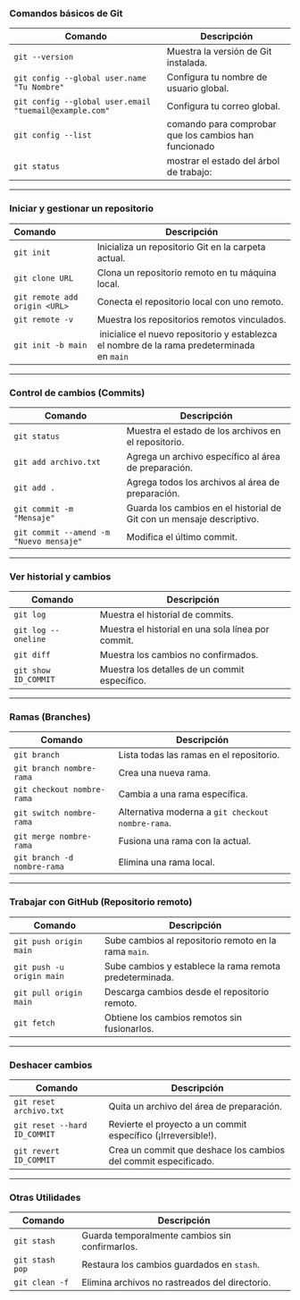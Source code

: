 ### **Comandos básicos de Git**

| **Comando**                                            | **Descripción**                                       |
| ------------------------------------------------------ | ----------------------------------------------------- |
| `git --version`                                        | Muestra la versión de Git instalada.                  |
| `git config --global user.name "Tu Nombre"`            | Configura tu nombre de usuario global.                |
| `git config --global user.email "tuemail@example.com"` | Configura tu correo global.                           |
| `git config --list`                                    | comando para comprobar que los cambios han funcionado |
| `git status`                                           | mostrar el estado del árbol de trabajo:               |
****
### **Iniciar y gestionar un repositorio**

| **Comando**                   | **Descripción**                                                                             |
| :---------------------------- | ------------------------------------------------------------------------------------------- |
| `git init`                    | Inicializa un repositorio Git en la carpeta actual.                                         |
| `git clone URL`               | Clona un repositorio remoto en tu máquina local.                                            |
| `git remote add origin <URL>` | Conecta el repositorio local con uno remoto.                                                |
| `git remote -v`               | Muestra los repositorios remotos vinculados.                                                |
| `git init -b main`            |  inicialice el nuevo repositorio y establezca el nombre de la rama predeterminada en `main` |
****
### **Control de cambios (Commits)**

|**Comando**|**Descripción**|
|---|---|
|`git status`|Muestra el estado de los archivos en el repositorio.|
|`git add archivo.txt`|Agrega un archivo específico al área de preparación.|
|`git add .`|Agrega todos los archivos al área de preparación.|
|`git commit -m "Mensaje"`|Guarda los cambios en el historial de Git con un mensaje descriptivo.|
|`git commit --amend -m "Nuevo mensaje"`|Modifica el último commit.|
****
### **Ver historial y cambios**

| **Comando**          | **Descripción**                                    |
| -------------------- | -------------------------------------------------- |
| `git log`            | Muestra el historial de commits.                   |
| `git log --oneline`  | Muestra el historial en una sola línea por commit. |
| `git diff`           | Muestra los cambios no confirmados.                |
| `git show ID_COMMIT` | Muestra los detalles de un commit específico.      |
****
### **Ramas (Branches)**

| **Comando**                 | **Descripción**                                   |
| --------------------------- | ------------------------------------------------- |
| `git branch`                | Lista todas las ramas en el repositorio.          |
| `git branch nombre-rama`    | Crea una nueva rama.                              |
| `git checkout nombre-rama`  | Cambia a una rama específica.                     |
| `git switch nombre-rama`    | Alternativa moderna a `git checkout nombre-rama`. |
| `git merge nombre-rama`     | Fusiona una rama con la actual.                   |
| `git branch -d nombre-rama` | Elimina una rama local.                           |
****
### **Trabajar con GitHub (Repositorio remoto)**

|**Comando**|**Descripción**|
|---|---|
|`git push origin main`|Sube cambios al repositorio remoto en la rama `main`.|
|`git push -u origin main`|Sube cambios y establece la rama remota predeterminada.|
|`git pull origin main`|Descarga cambios desde el repositorio remoto.|
|`git fetch`|Obtiene los cambios remotos sin fusionarlos.|
****
### **Deshacer cambios**

|**Comando**|**Descripción**|
|---|---|
|`git reset archivo.txt`|Quita un archivo del área de preparación.|
|`git reset --hard ID_COMMIT`|Revierte el proyecto a un commit específico (¡Irreversible!).|
|`git revert ID_COMMIT`|Crea un commit que deshace los cambios del commit especificado.|
****
### **Otras Utilidades**

|**Comando**|**Descripción**|
|---|---|
|`git stash`|Guarda temporalmente cambios sin confirmarlos.|
|`git stash pop`|Restaura los cambios guardados en `stash`.|
|`git clean -f`|Elimina archivos no rastreados del directorio.|